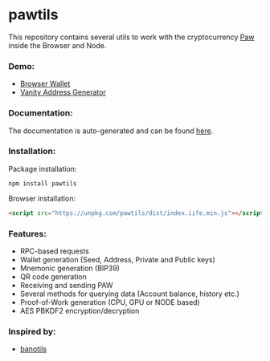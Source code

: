 # pawtils

This repository contains several utils to work with the cryptocurrency [Paw](https://paw.digital/) inside the Browser and Node.

### Demo:
 - [Browser Wallet](https://maierfelix.github.io/pawtils/example/wallet.html)
 - [Vanity Address Generator](https://maierfelix.github.io/pawtils/example/vanity-address.html)

### Documentation:
The documentation is auto-generated and can be found [here](https://maierfelix.github.io/pawtils/docs).

### Installation:
Package installation:
````
npm install pawtils
````
Browser installation:
````html
<script src="https://unpkg.com/pawtils/dist/index.iife.min.js"></script>
````

### Features:
 - RPC-based requests
 - Wallet generation (Seed, Address, Private and Public keys)
 - Mnemonic generation (BIP39)
 - QR code generation
 - Receiving and sending PAW
 - Several methods for querying data (Account balance, history etc.)
 - Proof-of-Work generation (CPU, GPU or NODE based)
 - AES PBKDF2 encryption/decryption

### Inspired by:
 - [banotils](https://github.com/maierfelix/banotils)
